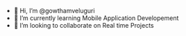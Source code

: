 - 👋 Hi, I’m @gowthamveluguri
- 🌱 I’m currently learning Mobile Application Developement
- 💞️ I’m looking to collaborate on Real time Projects


<!---
gowthamveluguri/gowthamveluguri is a ✨ special ✨ repository because its `README.md` (this file) appears on your GitHub profile.
You can click the Preview link to take a look at your changes.
--->
